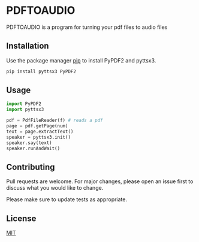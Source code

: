 # PDFTOAUDIO

PDFTOAUDIO is a program for turning your pdf files to audio files 

## Installation

Use the package manager [pip](https://pip.pypa.io/en/stable/) to install PyPDF2 and pyttsx3.

```bash
pip install pyttsx3 PyPDF2
```

## Usage

```python
import PyPDF2
import pyttsx3

pdf = PdfFileReader(f) # reads a pdf
page = pdf.getPage(num)
text = page.extractText()
speaker = pyttsx3.init()
speaker.say(text)
speaker.runAndWait()
```

## Contributing
Pull requests are welcome. For major changes, please open an issue first to discuss what you would like to change.

Please make sure to update tests as appropriate.

## License
[MIT](https://choosealicense.com/licenses/mit/)